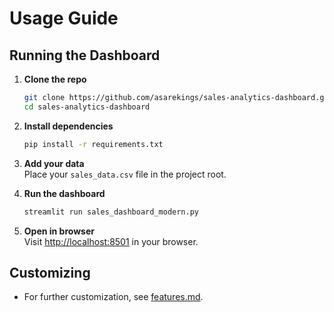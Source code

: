 # Usage Guide

## Running the Dashboard

1. **Clone the repo**  
   ```bash
   git clone https://github.com/asarekings/sales-analytics-dashboard.git
   cd sales-analytics-dashboard
   ```

2. **Install dependencies**  
   ```bash
   pip install -r requirements.txt
   ```

3. **Add your data**  
   Place your `sales_data.csv` file in the project root.

4. **Run the dashboard**  
   ```bash
   streamlit run sales_dashboard_modern.py
   ```

5. **Open in browser**  
   Visit [http://localhost:8501](http://localhost:8501) in your browser.

## Customizing

- For further customization, see [features.md](features.md).
